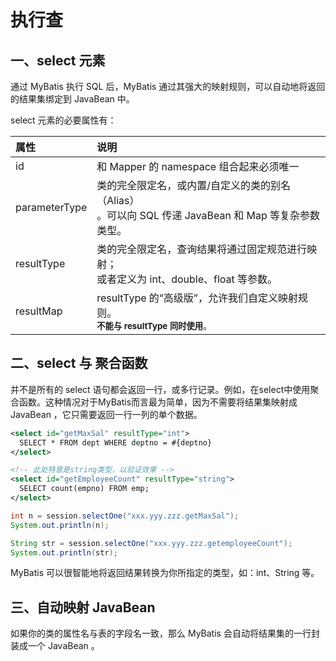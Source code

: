 # 执行查

## 一、select 元素

通过 MyBatis 执行 SQL 后，MyBatis 通过其强大的映射规则，可以自动地将返回的结果集绑定到 JavaBean 中。

select 元素的必要属性有：

| 属性 | 说明 |
| :- | :- |
| id | 和 Mapper 的 namespace 组合起来必须唯一 |
| parameterType | 类的完全限定名，或内置/自定义的类的别名（Alias）<br>。可以向 SQL 传递 JavaBean 和 Map 等复杂参数类型。|
| resultType    | 类的完全限定名，查询结果将通过固定规范进行映射；<br>或者定义为 int、double、float 等参数。|
| resultMap     | resultType 的“高级版”，允许我们自定义映射规则。<br><small>**不能与 resultType 同时使用**。</small>|

## 二、select 与 聚合函数

并不是所有的 select 语句都会返回一行，或多行记录。例如，在select中使用聚合函数。这种情况对于MyBatis而言最为简单，因为不需要将结果集映射成 JavaBean ，它只需要返回一行一列的单个数据。

```xml
<select id="getMaxSal" resultType="int">
  SELECT * FROM dept WHERE deptno = #{deptno}
</select>

<!-- 此处特意是string类型，以验证效果 -->
<select id="getEmployeeCount" resultType="string">
  SELECT count(empno) FROM emp;
</select>
```

```java
int n = session.selectOne("xxx.yyy.zzz.getMaxSal");
System.out.println(n);

String str = session.selectOne("xxx.yyy.zzz.getemployeeCount");
System.out.println(str);
```

MyBatis 可以很智能地将返回结果转换为你所指定的类型，如：int、String 等。

## 三、自动映射 JavaBean

如果你的类的属性名与表的字段名一致，那么 MyBatis 会自动将结果集的一行封装成一个 JavaBean 。

